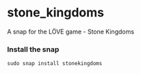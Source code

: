 # stone_kingdoms
A snap for the LÖVE game - Stone Kingdoms


### Install the snap

```
sudo snap install stonekingdoms
```
